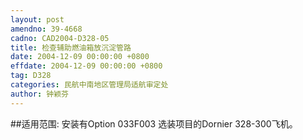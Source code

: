 ```yaml
---
layout: post
amendno: 39-4668
cadno: CAD2004-D328-05
title: 检查辅助燃油箱放沉淀管路
date: 2004-12-09 00:00:00 +0800
effdate: 2004-12-09 00:00:00 +0800
tag: D328
categories: 民航中南地区管理局适航审定处
author: 钟颖芬
---
```


##适用范围:
安装有Option 033F003 选装项目的Dornier 328-300飞机。

